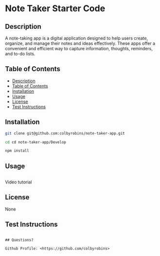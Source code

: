 # Note Taker Starter Code

## Description
A note-taking app is a digital application designed to help users create, organize, and manage their notes and ideas effectively. 
These apps offer a convenient and efficient way to capture information, thoughts, reminders, and to-do lists.


## Table of Contents

* [Description](#Description)
* [Table of Contents](#table-of-contents)
* [Installation](#Installation)
* [Usage](#Usage)
* [License](#License)
* [Test Instructions](#test-instructions)


## Installation

```Bash
git clone git@github.com:colbyrobins/note-taker-app.git

cd cd note-taker-app/Develop

npm install

```

## Usage

```Bash

```

Video tutorial 

## License

None

## Test Instructions

```

## Questions?

Github Profile: <https://github.com/colbyrobins>